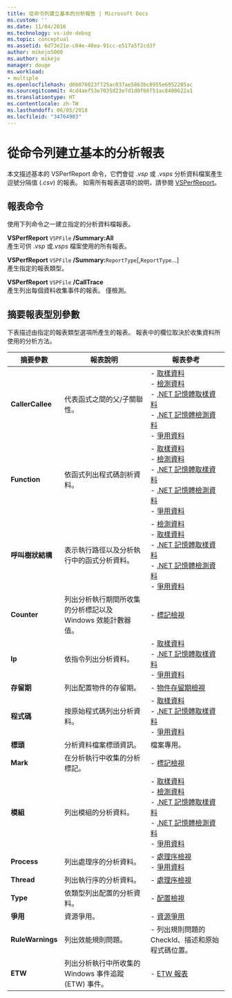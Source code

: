 ```yaml
---
title: 從命令列建立基本的分析報告 | Microsoft Docs
ms.custom: ''
ms.date: 11/04/2016
ms.technology: vs-ide-debug
ms.topic: conceptual
ms.assetid: 6d73e21e-c04e-48ea-91cc-e517a5f2cd3f
author: mikejo5000
ms.author: mikejo
manager: douge
ms.workload:
- multiple
ms.openlocfilehash: d6b076023f725ac037ae5863bc8955e6952285ac
ms.sourcegitcommit: 4cd4aef53e7035d23e7d1d0f66f51ac8480622a1
ms.translationtype: HT
ms.contentlocale: zh-TW
ms.lasthandoff: 06/05/2018
ms.locfileid: "34764903"
---
```

# <a name="create-basic-profiling-reports-from-the-command-line"></a>從命令列建立基本的分析報表
本文描述基本的 VSPerfReport 命令，它們會從 .*vsp* 或 .*vsps* 分析資料檔案產生逗號分隔值 (.*csv*) 的報表。 如需所有報表選項的說明，請參閱 [VSPerfReport](../profiling/vsperfreport.md)。  
  
## <a name="report-commands"></a>報表命令  
 使用下列命令之一建立指定的分析資料檔報表。  
  
 **VSPerfReport** `VSPFile` **/Summary:All**  
 產生可供 .*vsp* 或.*vsps* 檔案使用的所有報表。  
  
 **VSPerfReport** `VSPFile` **/Summary:**`ReportType`[,`ReportType`...]  
 產生指定的報表類型。  
  
 **VSPerfReport** `VSPFile` **/CallTrace**  
 產生列出每個資料收集事件的報表。 僅檢測。  
  
## <a name="summary-report-type-parameters"></a>摘要報表型別參數  
 下表描述由指定的報表類型選項所產生的報表。 報表中的欄位取決於收集資料所使用的分析方法。  
  
|摘要參數|報表說明|報表參考|  
|-----------------------|------------------------|----------------------|  
|**CallerCallee**|代表函式之間的父/子關聯性。|-   [取樣資料](../profiling/caller-callee-view-sampling-data.md)<br />-   [檢測資料](../profiling/caller-callee-view-instrumentation-data.md)<br />-   [.NET 記憶體取樣資料](../profiling/caller-callee-view-dotnet-memory-sampling-data.md)<br />-   [.NET 記憶體檢測資料](../profiling/caller-callee-view-net-memory-instrumentation-data.md)<br />-   [爭用資料](../profiling/caller-callee-view-contention-data.md)|  
|**Function**|依函式列出程式碼剖析資料。|-   [取樣資料](../profiling/functions-view-sampling-data.md)<br />-   [檢測資料](../profiling/functions-view-instrumentation-data.md)<br />-   [.NET 記憶體取樣資料](../profiling/functions-view-dotnet-memory-sampling-data.md)<br />-   [.NET 記憶體檢測資料](../profiling/functions-view-dotnet-memory-instrumentation-data.md)<br />-   [爭用資料](../profiling/functions-view-contention-data.md)|  
|**呼叫樹狀結構**|表示執行路徑以及分析執行中的函式分析資料。|-   [檢測資料](../profiling/call-tree-view-instrumentation-data.md)<br />-   [取樣資料](../profiling/call-tree-view-sampling-data.md)<br />-   [.NET 記憶體取樣資料](../profiling/call-tree-view-dotnet-memory-sampling-data.md)<br />-   [.NET 記憶體檢測資料](../profiling/call-tree-view-dotnet-memory-instrumentation-data.md)<br />-   [爭用資料](../profiling/call-tree-view-contention-data.md)|  
|**Counter**|列出分析執行期間所收集的分析標記以及 Windows 效能計數器值。|-   [標記檢視](../profiling/marks-view.md)|  
|**Ip**|依指令列出分析資料。|-   [取樣資料](../profiling/instruction-pointers-ips-view-sampling-data.md)<br />-   [.NET 記憶體取樣資料](../profiling/instruction-pointers-ips-view-dotnet-memory-sampling-data.md)<br />-   [爭用資料](../profiling/instruction-pointers-ips-view-contention-data.md)|  
|**存留期**|列出配置物件的存留期。|-   [物件存留期檢視](../profiling/object-lifetime-view.md)|  
|**程式碼**|按原始程式碼列出分析資料。|-   [取樣資料](../profiling/lines-view-sampling-data.md)<br />-   [.NET 記憶體取樣資料](../profiling/lines-view-dotnet-memory-sampling-data.md)<br />-   [爭用資料](../profiling/lines-view-contention-data.md)|  
|**標頭**|分析資料檔案標頭資訊。|檔案專用。|  
|**Mark**|在分析執行中收集的分析標記。|-   [標記檢視](../profiling/marks-view.md)|  
|**模組**|列出模組的分析資料。|-   [取樣資料](../profiling/modules-view-sampling-data.md)<br />-   [檢測資料](../profiling/modules-view-instrumentation-data.md)<br />-   [.NET 記憶體取樣資料](../profiling/modules-view-dotnet-memory-sampling-data.md)<br />-   [.NET 記憶體檢測資料](../profiling/modules-view-dotnet-memory-instrumentation-data.md)<br />-   [爭用資料](../profiling/modules-view-contention-data.md)|  
|**Process**|列出處理序的分析資料。|-   [處理序檢視](../profiling/process-view.md)<br />-   [爭用資料](../profiling/process-view-contention-data.md)|  
|**Thread**|列出執行序的分析資料。|-   [處理序檢視](../profiling/process-view.md)|  
|**Type**|依類型列出配置的分析資料。|-   [配置檢視](../profiling/dotnet-memory-allocations-view.md)|  
|**爭用**|資源爭用。|-   [資源爭用](../profiling/resource-contentions-view-contention-data.md)|  
|**RuleWarnings**|列出效能規則問題。|-   列出規則問題的 CheckId、描述和原始程式碼位置。|  
|**ETW**|列出分析執行中所收集的 Windows 事件追蹤 (ETW) 事件。|-   [ETW 報表](../profiling/event-tracing-for-windows-etw-report.md)|